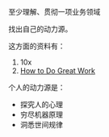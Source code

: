 至少理解、贯彻一项业务领域

找出自己的动力源。

这方面的资料有：

1. 10x
2. [How to Do Great Work](meaningless\debate_on_the_Internet.md)

个人的动力源是：

- 探究人的心理
- 穷尽机器原理
- 洞悉世间规律
